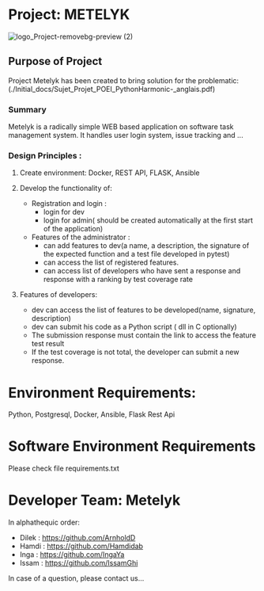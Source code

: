 # Project: METELYK

![logo_Project-removebg-preview (2)](https://user-images.githubusercontent.com/113267690/192277183-84bd6d62-3fad-40f5-b59c-4188628bc3ed.png)


## Purpose of Project
Project Metelyk has been created to bring solution for the problematic: 
(./Initial_docs/Sujet_Projet_POEI_PythonHarmonic-_anglais.pdf)


### Summary
Metelyk is a radically simple WEB based application on software task management system. It handles user login system, issue tracking and ... 

### Design Principles : 

1. Create environment: Docker, REST API, FLASK, Ansible

2. Develop the functionality of:
    -  Registration and login  : 
        + login for dev 
        + login for admin( should be created automatically at the first start of the application)
    -  Features of the administrator  :
        + can add features to dev(a name, a description, the signature of the expected function and a test file developed in pytest)
        + can access the list of registered features.
        + can access list of developers who have sent a response and response with a ranking by test coverage rate

3. Features of developers:
    - dev can access the list of features to be developed(name, signature, description)
    - dev can submit his code as a Python script ( dll in C optionally)
    - The submission response must contain the link to access the feature test result
    - If the test coverage is not total, the developer can submit a new response.


# Environment Requirements:
Python, Postgresql, Docker, Ansible, Flask Rest Api

# Software Environment Requirements
Please check file requirements.txt

# Developer Team: Metelyk

In alphathequic order: 
- Dilek : https://github.com/ArnholdD 
- Hamdi : https://github.com/Hamdidab 
- Inga : https://github.com/IngaYa
- Issam : https://github.com/IssamGhi 

In case of a question, please contact us...
